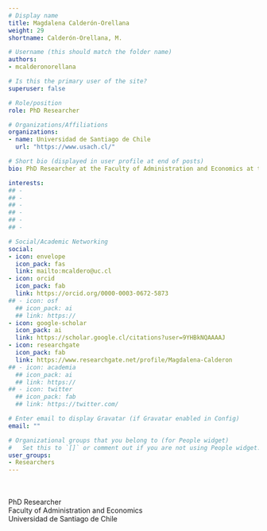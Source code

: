 ```yaml
---
# Display name
title: Magdalena Calderón-Orellana
weight: 29
shortname: Calderón-Orellana, M.

# Username (this should match the folder name)
authors:
- mcalderonorellana

# Is this the primary user of the site?
superuser: false

# Role/position
role: PhD Researcher

# Organizations/Affiliations
organizations:
- name: Universidad de Santiago de Chile
  url: "https://www.usach.cl/"

# Short bio (displayed in user profile at end of posts)
bio: PhD Researcher at the Faculty of Administration and Economics at the Universidad de Santiago de Chile. Lecturer in the Social Work School at the Pontificia Universidad Católica de Chile.

interests:
## - 
## - 
## - 
## - 
## - 
## - 

# Social/Academic Networking
social:
- icon: envelope
  icon_pack: fas
  link: mailto:mcaldero@uc.cl
- icon: orcid
  icon_pack: fab
  link: https://orcid.org/0000-0003-0672-5873
## - icon: osf
  ## icon_pack: ai
  ## link: https://
- icon: google-scholar
  icon_pack: ai
  link: https://scholar.google.cl/citations?user=9YHBkNQAAAAJ
- icon: researchgate
  icon_pack: fab
  link: https://www.researchgate.net/profile/Magdalena-Calderon
## - icon: academia
  ## icon_pack: ai
  ## link: https://
## - icon: twitter
  ## icon_pack: fab
  ## link: https://twitter.com/

# Enter email to display Gravatar (if Gravatar enabled in Config)
email: ""

# Organizational groups that you belong to (for People widget)
#   Set this to `[]` or comment out if you are not using People widget.
user_groups:
- Researchers
---
```


\
\
PhD Researcher \
Faculty of Administration and Economics \
Universidad de Santiago de Chile

